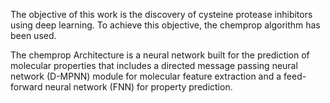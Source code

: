 
The objective of this work is the discovery of cysteine protease inhibitors using deep learning. To achieve this objective, the chemprop algorithm has been used.

The chemprop Architecture is a neural network built for the prediction of molecular properties that includes a directed message passing neural network (D-MPNN) module for molecular feature extraction and a feed-forward neural network (FNN) for property prediction.

